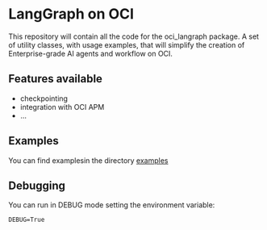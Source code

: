 # LangGraph on OCI
This repository will contain all the code for the oci_langraph package. A set of utility classes, with usage examples, that will simplify the creation of Enterprise-grade AI agents and workflow on OCI.

## Features available
* checkpointing
* integration with OCI APM
* ...

## Examples
You can find examplesin the directory
[examples](./examples/)

## Debugging
You can run in DEBUG mode setting the environment variable:
```
DEBUG=True
```





